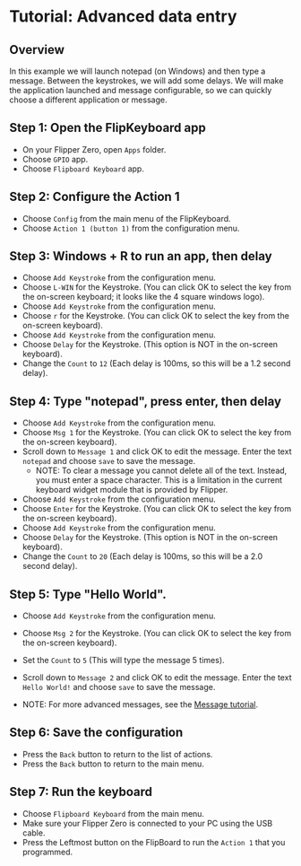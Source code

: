# Tutorial: Advanced data entry

## Overview

In this example we will launch notepad (on Windows) and then type a message.  Between the keystrokes, we will add some delays.  We will make the application launched and message configurable, so we can quickly choose a different application or message.

## Step 1: Open the FlipKeyboard app

- On your Flipper Zero, open `Apps` folder.
- Choose `GPIO` app.
- Choose `Flipboard Keyboard` app.

## Step 2: Configure the Action 1 

- Choose `Config` from the main menu of the FlipKeyboard.
- Choose `Action 1 (button 1)` from the configuration menu.

## Step 3: Windows + R to run an app, then delay

- Choose `Add Keystroke` from the configuration menu.
- Choose `L-WIN` for the Keystroke.  (You can click OK to select the key from the on-screen keyboard; it looks like the 4 square windows logo).
- Choose `Add Keystroke` from the configuration menu.
- Choose `r` for the Keystroke.  (You can click OK to select the key from the on-screen keyboard).
- Choose `Add Keystroke` from the configuration menu.
- Choose `Delay` for the Keystroke.  (This option is NOT in the on-screen keyboard).
- Change the `Count` to `12` (Each delay is 100ms, so this will be a 1.2 second delay).

## Step 4: Type "notepad", press enter, then delay

- Choose `Add Keystroke` from the configuration menu.
- Choose `Msg 1` for the Keystroke.  (You can click OK to select the key from the on-screen keyboard).
- Scroll down to `Message 1` and click OK to edit the message.  Enter the text `notepad` and choose `save` to save the message.
  - NOTE: To clear a message you cannot delete all of the text. Instead, you must enter a space character.  This is a limitation in the current keyboard widget module that is provided by Flipper.
- Choose `Add Keystroke` from the configuration menu.
- Choose `Enter` for the Keystroke.  (You can click OK to select the key from the on-screen keyboard).
- Choose `Add Keystroke` from the configuration menu.
- Choose `Delay` for the Keystroke.  (This option is NOT in the on-screen keyboard).
- Change the `Count` to `20` (Each delay is 100ms, so this will be a 2.0 second delay).

## Step 5: Type "Hello World".

- Choose `Add Keystroke` from the configuration menu.
- Choose `Msg 2` for the Keystroke.  (You can click OK to select the key from the on-screen keyboard).
- Set the `Count` to `5` (This will type the message 5 times).
- Scroll down to `Message 2` and click OK to edit the message.  Enter the text `Hello World!` and choose `save` to save the message.

- NOTE: For more advanced messages, see the [Message tutorial](./message.md).

## Step 6: Save the configuration

- Press the `Back` button to return to the list of actions.
- Press the `Back` button to return to the main menu.

## Step 7: Run the keyboard

- Choose `Flipboard Keyboard` from the main menu.
- Make sure your Flipper Zero is connected to your PC using the USB cable.
- Press the Leftmost button on the FlipBoard to run the `Action 1` that you programmed.
